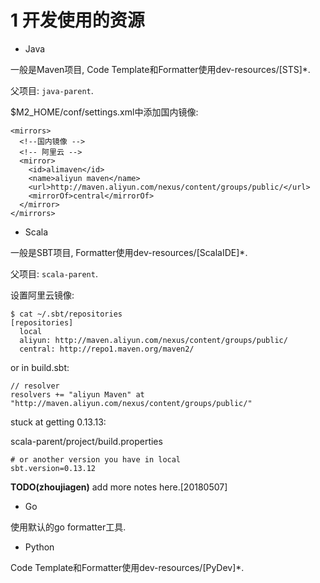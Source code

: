 # 1 开发使用的资源

+ Java

一般是Maven项目, Code Template和Formatter使用dev-resources/[STS]*.

父项目: `java-parent`.

$M2_HOME/conf/settings.xml中添加国内镜像:

    <mirrors>
      <!--国内镜像 -->
      <!-- 阿里云 -->
      <mirror>
        <id>alimaven</id>
        <name>aliyun maven</name>
        <url>http://maven.aliyun.com/nexus/content/groups/public/</url>
        <mirrorOf>central</mirrorOf>
      </mirror>
    </mirrors>


+ Scala

一般是SBT项目, Formatter使用dev-resources/[ScalaIDE]*.

父项目: `scala-parent`.

设置阿里云镜像:

    $ cat ~/.sbt/repositories
    [repositories]
      local
      aliyun: http://maven.aliyun.com/nexus/content/groups/public/
      central: http://repo1.maven.org/maven2/

or in build.sbt:

    // resolver
    resolvers += "aliyun Maven" at "http://maven.aliyun.com/nexus/content/groups/public/"

stuck at getting 0.13.13:

scala-parent/project/build.properties

    # or another version you have in local
    sbt.version=0.13.12


**TODO(zhoujiagen)** add more notes here.[20180507]

+ Go

使用默认的go formatter工具.

+ Python

Code Template和Formatter使用dev-resources/[PyDev]*.
